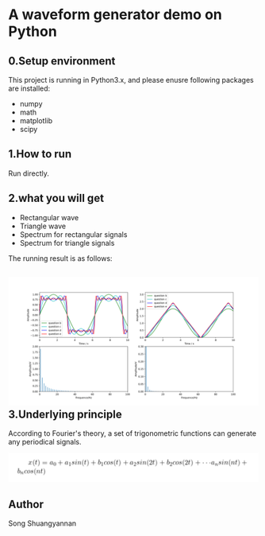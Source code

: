 A waveform generator demo on Python
===
0.Setup environment
---
This project is running in Python3.x, and please enusre following packages are installed:
* numpy
* math
* matplotlib
* scipy

1.How to run
---
Run directly.

2.what you will get
---
* Rectangular wave
* Triangle wave
* Spectrum for rectangular signals
* Spectrum for triangle signals

The running result is as follows:

![waveform](https://github.com/yannysong/signals-and-systems/raw/main/signals/Figure_1.png 'Waveform generator')
3.Underlying principle
---
According to Fourier's theory, a set of trigonometric functions can generate any periodical signals.

![](https://github.com/yannysong/signals-and-systems/raw/main/signals/synth.png 'Harmonic synthesis formula')


Author
---
Song Shuangyannan
